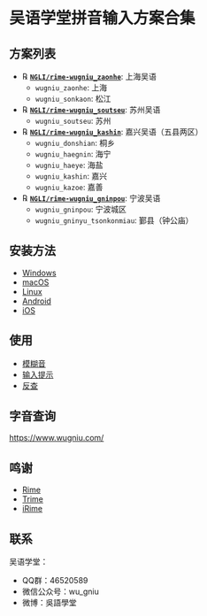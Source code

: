 # 吴语学堂拼音输入方案合集

## 方案列表

- ℞ **[`NGLI/rime-wugniu_zaonhe`](https://github.com/NGLI/rime-wugniu_zaonhe)**: 上海吴语
    - `wugniu_zaonhe`: 上海
    - `wugniu_sonkaon`: 松江
- ℞ **[`NGLI/rime-wugniu_soutseu`](https://github.com/NGLI/rime-wugniu_soutseu)**: 苏州吴语
    - `wugniu_soutseu`: 苏州
- ℞ **[`NGLI/rime-wugniu_kashin`](https://github.com/NGLI/rime-wugniu_kashin)**: 嘉兴吴语（五县两区）
    - `wugniu_donshian`: 桐乡
    - `wugniu_haegnin`: 海宁
    - `wugniu_haeye`: 海盐
    - `wugniu_kashin`: 嘉兴
    - `wugniu_kazoe`: 嘉善
- ℞ **[`NGLI/rime-wugniu_gninpou`](https://github.com/NGLI/rime-wugniu_gninpou)**: 宁波吴语
    - `wugniu_gninpou`: 宁波城区
    - `wugniu_gninyu_tsonkonmiau`: 鄞县（钟公庙）

## 安装方法

- [Windows](安装方法/Windows.md)
- [macOS](安装方法/macOS.md)
- [Linux](安装方法/Linux.md)
- [Android](安装方法/Android.md)
- [iOS](安装方法/iOS.md)

## 使用

- [模糊音](使用/模糊音.md)
- [输入提示](使用/输入提示.md)
- [反查](使用/反查.md)

## 字音查询

https://www.wugniu.com/

## 鸣谢

- [Rime](https://rime.im/)
- [Trime](https://github.com/osfans/trime)
- [iRime](https://github.com/jimmy54/iRime)

## 联系

吴语学堂：

- QQ群：46520589
- 微信公众号：wu_gniu
- 微博：吳語學堂
